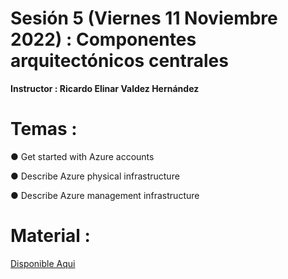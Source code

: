 # Sesión 5 (Viernes 11 Noviembre 2022) : Componentes arquitectónicos centrales

**Instructor : Ricardo Elinar Valdez Hernández**

# Temas :

● Get started with Azure accounts

● Describe Azure physical infrastructure

● Describe Azure management infrastructure

# Material :

[Disponible Aqui](https://github.com/wizelineacademy/GEPP-IntroToAzure-2022/files/9991449/Core.Architectural.Components.pdf)
